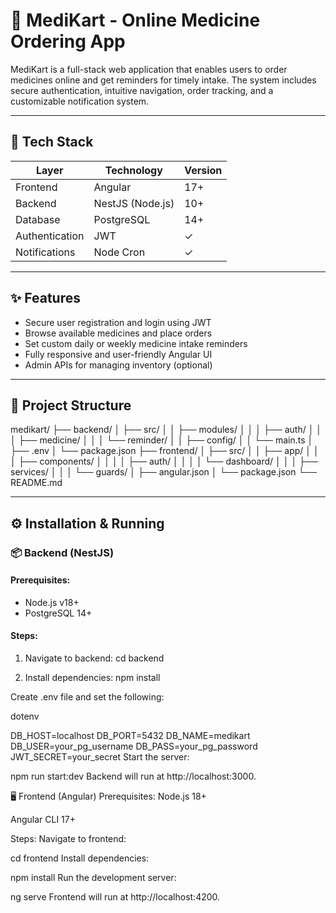 # 💊 MediKart - Online Medicine Ordering App

MediKart is a full-stack web application that enables users to order medicines online and get reminders for timely intake. The system includes secure authentication, intuitive navigation, order tracking, and a customizable notification system.

---

## 🚀 Tech Stack

| Layer        | Technology       | Version |
|--------------|------------------|---------|
| Frontend     | Angular          | 17+     |
| Backend      | NestJS (Node.js) | 10+     |
| Database     | PostgreSQL       | 14+     |
| Authentication | JWT            | ✓       |
| Notifications | Node Cron       | ✓       |

---

## ✨ Features

- Secure user registration and login using JWT
- Browse available medicines and place orders
- Set custom daily or weekly medicine intake reminders
- Fully responsive and user-friendly Angular UI
- Admin APIs for managing inventory (optional)

---

## 📁 Project Structure

medikart/
├── backend/
│ ├── src/
│ │ ├── modules/
│ │ │ ├── auth/
│ │ │ ├── medicine/
│ │ │ └── reminder/
│ │ ├── config/
│ │ └── main.ts
│ ├── .env
│ └── package.json
├── frontend/
│ ├── src/
│ │ ├── app/
│ │ │ ├── components/
│ │ │ │ ├── auth/
│ │ │ │ └── dashboard/
│ │ │ ├── services/
│ │ │ └── guards/
│ ├── angular.json
│ └── package.json
└── README.md


---

## ⚙️ Installation & Running

### 📦 Backend (NestJS)

#### Prerequisites:
- Node.js v18+
- PostgreSQL 14+

#### Steps:

1. Navigate to backend:
   cd backend

2. Install dependencies:
   npm install

Create .env file and set the following:

dotenv

DB_HOST=localhost
DB_PORT=5432
DB_NAME=medikart
DB_USER=your_pg_username
DB_PASS=your_pg_password
JWT_SECRET=your_secret
Start the server:


npm run start:dev
Backend will run at http://localhost:3000.

🖥️ Frontend (Angular)
Prerequisites:
Node.js 18+

Angular CLI 17+

Steps:
Navigate to frontend:


cd frontend
Install dependencies:


npm install
Run the development server:


ng serve
Frontend will run at http://localhost:4200.


